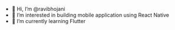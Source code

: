 - 👋 Hi, I’m @ravibhojani
- 👀 I’m interested in building mobile application using React Native
- 🌱 I’m currently learning Flutter

<!---
ravibhojani/ravibhojani is a ✨ special ✨ repository because its `README.md` (this file) appears on your GitHub profile.
You can click the Preview link to take a look at your changes.
--->
